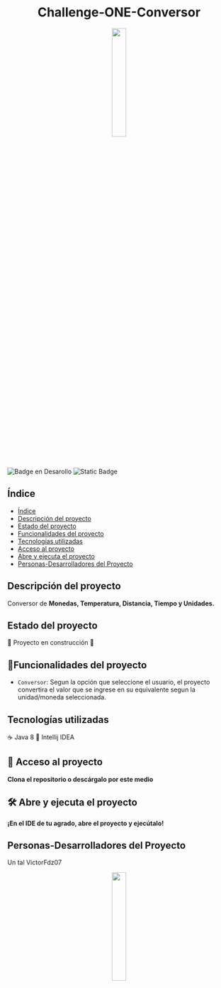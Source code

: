 <h1 align="center"> Challenge-ONE-Conversor </h1>

<p align="center"> 
    <img src="https://github.com/VictorFdz07/Challenge-ONE-Conversor/assets/119267203/8f89f344-eaef-4a15-a319-96319fe43ae5" width=25%> 
</p>

![Badge en Desarollo](https://img.shields.io/badge/STATUS-EN%20DESAROLLO-green)
![Static Badge](https://img.shields.io/badge/challenge-Conversor-blue)

## Índice

* [Índice](#índice)
* [Descripción del proyecto](#descripción-del-proyecto)
* [Estado del proyecto](#Estado-del-proyecto)
* [Funcionalidades del proyecto](#Funcionalidades-del-proyecto)
* [Tecnologías utilizadas](#tecnologías-utilizadas)
* [Acceso al proyecto](#acceso-proyecto)
* [Abre y ejecuta el proyecto](#Abre-y-ejecuta-el-proyecto)
* [Personas-Desarrolladores del Proyecto](#personas-desarrolladores)

## Descripción del proyecto
Conversor de <strong>Monedas, Temperatura, Distancia, Tiempo y Unidades.</strong>

## Estado del proyecto
:construction: Proyecto en construcción :construction:

## :hammer:Funcionalidades del proyecto

- `Conversor`: Segun la opción que seleccione el usuario, el proyecto convertira el valor que se ingrese en su equivalente segun la unidad/moneda seleccionada.

## Tecnologías utilizadas
:coffee: Java 8
:dizzy: Intellij IDEA

## 📁 Acceso al proyecto
**Clona el repositorio o descárgalo por este medio**

## 🛠️ Abre y ejecuta el proyecto

**¡En el IDE de tu agrado, abre el proyecto y ejecútalo!**

## Personas-Desarrolladores del Proyecto
Un tal VictorFdz07
<p align="center"> 
    <img src="https://github.com/VictorFdz07/Challenge-ONE-Conversor/assets/119267203/cf2dfee2-295a-4d25-be30-e8f05535cd64" width=25%> 
</p>

